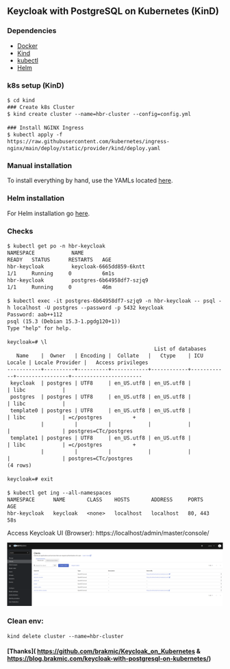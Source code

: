## Keycloak with PostgreSQL on Kubernetes (KinD)

### Dependencies

- [Docker](https://docs.docker.com/engine/install/ubuntu/)
- [Kind](https://kind.sigs.k8s.io/docs/user/quick-start/#installation)
- [kubectl](https://kubernetes.io/docs/tasks/tools/)
- [Helm](https://helm.sh/docs/intro/install/)

### k8s setup (KinD)

```
$ cd kind
### Create k8s Cluster 
$ kind create cluster --name=hbr-cluster --config=config.yml

### Install NGINX Ingress
$ kubectl apply -f https://raw.githubusercontent.com/kubernetes/ingress-nginx/main/deploy/static/provider/kind/deploy.yaml
```

### Manual installation

To install everything by hand, use the YAMLs located [here](./deployments/manual/README.md).

### Helm installation

For Helm installation go [here](./deployments/helm/README.md).

### Checks
```
$ kubectl get po -n hbr-keycloak
NAMESPACE            NAME                                                READY   STATUS      RESTARTS   AGE
hbr-keycloak         keycloak-6665dd859-6kntt                            1/1     Running     0          6m1s
hbr-keycloak         postgres-6b64958df7-szjq9                           1/1     Running     0          46m

$ kubectl exec -it postgres-6b64958df7-szjq9 -n hbr-keycloak -- psql -h localhost -U postgres --password -p 5432 keycloak
Password: aab++112
psql (15.3 (Debian 15.3-1.pgdg120+1))
Type "help" for help.

keycloak=# \l
                                                List of databases
   Name    |  Owner   | Encoding |  Collate   |   Ctype    | ICU Locale | Locale Provider |   Access privileges   
-----------+----------+----------+------------+------------+------------+-----------------+-----------------------
 keycloak  | postgres | UTF8     | en_US.utf8 | en_US.utf8 |            | libc            | 
 postgres  | postgres | UTF8     | en_US.utf8 | en_US.utf8 |            | libc            | 
 template0 | postgres | UTF8     | en_US.utf8 | en_US.utf8 |            | libc            | =c/postgres          +
           |          |          |            |            |            |                 | postgres=CTc/postgres
 template1 | postgres | UTF8     | en_US.utf8 | en_US.utf8 |            | libc            | =c/postgres          +
           |          |          |            |            |            |                 | postgres=CTc/postgres
(4 rows)

keycloak=# exit

$ kubectl get ing --all-namespaces
NAMESPACE      NAME       CLASS    HOSTS       ADDRESS     PORTS     AGE
hbr-keycloak   keycloak   <none>   localhost   localhost   80, 443   58s
```

Access Keycloak UI (Browser): https://localhost/admin/master/console/

<img src="images/keycloak-UI.png?raw=true" width="1000">

### Clean env:
```
kind delete cluster --name=hbr-cluster 
```

#### [Thanks]( https://github.com/brakmic/Keycloak_on_Kubernetes & https://blog.brakmic.com/keycloak-with-postgresql-on-kubernetes/)


